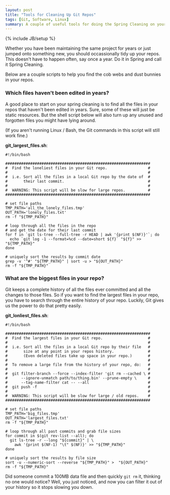 ```yaml
---
layout: post
title: "Tools for Cleaning Up Git Repos"
tags: [Git, Software, Linux]
summary: A couple of useful tools for doing the Spring Cleaning on your old Git repos.
---
```

{% include JB/setup %}

Whether you have been maintaining the same project for years or just jumped onto something new, you should occassionally tidy up your repos. This doesn't have to happen often, say once a year. Do it in Spring and call it Spring Cleaning.

Below are a couple scripts to help you find the cob webs and dust bunnies in your repos.


### Which files haven't been edited in years?

A good place to start on your spring cleaning is to find all the files in your repos that haven't been edited in years. Sure, some of these will just be static resources. But the shell script below will also turn up any unused and forgotten files you might have lying around.

(If you aren't running Linux / Bash, the Git commands in this script will still work fine.)

**git_largest_files.sh**:

```shell
#!/bin/bash

################################################################
#  Find the loneliest files in your Git repo.                  #
#                                                              #
#  i.e. Sort all the files in a local Git repo by the date of  #
#       their last commit.                                     #
#                                                              #
#  WARNING: This script will be slow for large repos.          #
################################################################

# set file paths
TMP_PATH='all_the_lonely_files.tmp'
OUT_PATH='lonely_files.txt'
rm -f "${TMP_PATH}"

# loop through all the files in the repo
# and get the date for their last commit
for f in `git ls-tree --full-tree -r HEAD | awk '{print $(NF)}'`; do
  echo `git log -1 --format=%cd --date=short ${f}` "${f}" >> "${TMP_PATH}"
done

# uniquely sort the results by commit date
grep -v '^#' "${TMP_PATH}" | sort -u > "${OUT_PATH}"
rm -f "${TMP_PATH}"
```


### What are the biggest files in your repo?

Git keeps a complete history of all the files ever committed and all the changes to those files. So if you want to find the largest files in your repo, you have to search through the entire history of your repo. Luckily, Git gives us the power to do that pretty easily.

**git_lonliest_files.sh**:

```shell
#!/bin/bash

################################################################
#  Find the largest files in your Git repo.                    #
#                                                              #
#  i.e. Sort all the files in a local Git repo by their file   #
#       size at any point in your repos history.               #
#       (Even deleted files take up space in your repo.)       #
#                                                              #
#  To remove a large file from the history of your repo, do:   #
#                                                              #
#  git filter-branch --force --index-filter 'git rm --cached \ #
#      --ignore-unmatch path/to/thing.bin' --prune-empty \     #
#      --tag-name-filter cat -- --all                          #
#  git push -f                                                 #
#                                                              #
#  WARNING: This script will be slow for large / old repos.    #
################################################################

# set file paths
TMP_PATH='big_files.tmp'
OUT_PATH='largest_files.txt'
rm -f "${TMP_PATH}"

# loop through all past commits and grab file sizes
for commit in $(git rev-list --all); do
  git ls-tree -r --long "${commit}" | \
    awk '{print $(NF-1) "\t" $(NF)}' >> "${TMP_PATH}"
done

# uniquely sort the results by file size
sort -u --numeric-sort --reverse "${TMP_PATH}" >  "${OUT_PATH}"
rm -f "${TMP_PATH}"

```

Did someone commit a 100MB data file and then quickly `git rm` it, thinking no one would notice? Well, you just noticed, and now you can filter it out of your history so it stops slowing you down.
